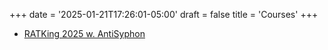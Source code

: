 +++
date = '2025-01-21T17:26:01-05:00'
draft = false
title = 'Courses'
+++


- [RATKing 2025 w. AntiSyphon](/ratking/moc/)


